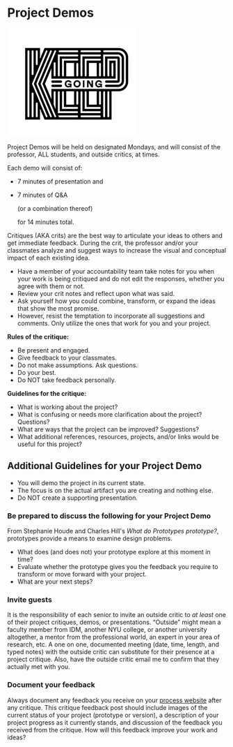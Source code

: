 # Project Demos

![Keep Going Illustration by Jolby from Gettoworkbook](../.gitbook/assets/gettoworkbook-keep-going.png)

Project Demos will be held on designated Mondays, and will consist of the professor, ALL students, and outside critics, at times.

Each demo will consist of:

* 7 minutes of presentation and 
* 7 minutes of Q&A

  \(or a combination thereof\)

  for 14 minutes total.

Critiques \(AKA crits\) are the best way to articulate your ideas to others and get immediate feedback. During the crit, the professor and/or your classmates analyze and suggest ways to increase the visual and conceptual impact of each existing idea.

* Have a member of your accountability team take notes for you when your work is being critiqued and do not edit the responses, whether you agree with them or not. 
* Review your crit notes and reflect upon what was said.
* Ask yourself how you could combine, transform, or expand the ideas that show the most promise. 
* However, resist the temptation to incorporate all suggestions and comments. Only utilize the ones that work for you and your project. 

**Rules of the critique:**

* Be present and engaged.
* Give feedback to your classmates. 
* Do not make assumptions. Ask questions.
* Do your best.
* Do NOT take feedback personally.

**Guidelines for the critique:**

* What is working about the project?
* What is confusing or needs more clarification about the project? Questions?
* What are ways that the project can be improved? Suggestions?
* What additional references, resources, projects, and/or links would be useful for this project?

## Additional Guidelines for your Project Demo

* You will demo the project in its current state.
* The focus is on the actual artifact you are creating and nothing else.
* Do NOT create a supporting presentation.

### Be prepared to discuss the following for your Project Demo

From Stephanie Houde and Charles Hill's _What do Prototypes prototype?_, prototypes provide a means to examine design problems.

* What does \(and does not\) your prototype explore at this moment in time?
* Evaluate whether the prototype gives you the feedback you require to transform or move forward with your project.
* What are your next steps?

### Invite guests

It is the responsibility of each senior to invite an outside critic to _at least_ one of their project critiques, demos, or presentations. “Outside” might mean a faculty member from IDM, another NYU college, or another university altogether, a mentor from the professional world, an expert in your area of research, etc. A one on one, documented meeting \(date, time, length, and typed notes\) with the outside critic can substitute for their presence at a project critique. Also, have the outside critic email me to confirm that they actually met with you.

### Document your feedback

Always document any feedback you receive on your [process website](../website.md) after any critique. This critique feedback post should include images of the current status of your project \(prototype or version\), a description of your project progress as it currently stands, and discussion of the feedback you received from the critique. How will this feedback improve your work and ideas?

